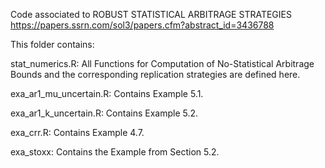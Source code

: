 Code associated to
ROBUST STATISTICAL ARBITRAGE STRATEGIES
https://papers.ssrn.com/sol3/papers.cfm?abstract_id=3436788

This folder contains:

stat_numerics.R: 
All Functions for Computation of No-Statistical Arbitrage Bounds and the corresponding replication strategies are defined here.

exa_ar1_mu_uncertain.R: 
Contains Example 5.1. 

exa_ar1_k_uncertain.R: 
Contains Example 5.2. 

exa_crr.R: 
Contains Example 4.7.

exa_stoxx: 
Contains the Example from Section 5.2.
